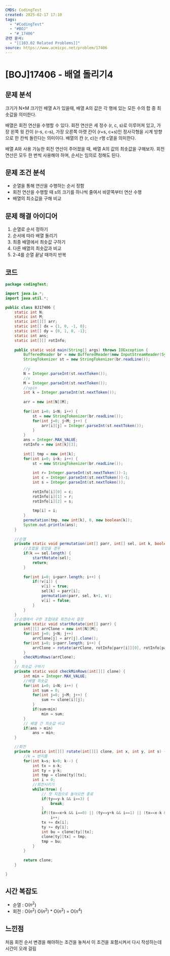 ```yaml
---
CMDS: CodingTest
created: 2025-02-17 17:10
tags:
  - "#CodingTest"
  - "#BOJ"
  - "#_17406"
관련 문서:
  - "[[103.02 Related Problems]]"
source: https://www.acmicpc.net/problem/17406
---
```

# \[BOJ\]17406 - 배열 돌리기4

## 문제 분석
크기가 N×M 크기인 배열 A가 있을때, 배열 A의 값은 각 행에 있는 모든 수의 합 중 최솟값을 의미한다.

배열은 회전 연산을 수행할 수 있다. 회전 연산은 세 정수 (r, c, s)로 이루어져 있고, 가장 왼쪽 윗 칸이 (r-s, c-s), 가장 오른쪽 아랫 칸이 (r+s, c+s)인 정사각형을 시계 방향으로 한 칸씩 돌린다는 의미이다. 배열의 칸 (r, c)는 r행 c열을 의미한다.

배열 A와 사용 가능한 회전 연산이 주어졌을 때, 배열 A의 값의 최솟값을 구해보자. 회전 연산은 모두 한 번씩 사용해야 하며, 순서는 임의로 정해도 된다.

## 문제 조건 분석
- 순열을 통해 연산을 수행하는 순서 정함
- 회전 연산을 수행할 때 s의 크기를 하나씩 줄여서 바깥쪽부터 연산 수행
- 배열의 최소값을 구해 비교

## 문제 해결 아이디어
1. 순열로 순서 정하기
2. 순서에 따라 배열 돌리기
3. 최종 배열에서 최솟값 구하기
4. 다른 배열의 최솟값과 비교
5. 2-4를 순열 끝날 때까지 반복

## 코드
```java
package codingTest;

import java.io.*;
import java.util.*;

public class BJ17406 {
	static int N;
	static int M;
	static int[][] arr;
	static int[] dx = {1, 0, -1, 0};
	static int[] dy = {0, 1, 0, -1};
	static int ans;
	static int[][] rotInfo;
	
	public static void main(String[] args) throws IOException {
		BufferedReader br = new BufferedReader(new InputStreamReader(System.in));
		StringTokenizer st = new StringTokenizer(br.readLine());
		
		//y
		N = Integer.parseInt(st.nextToken());
		//x
		M = Integer.parseInt(st.nextToken());
		//spin
		int k = Integer.parseInt(st.nextToken());
		
		arr = new int[N][M];
		
		for(int i=0; i<N; i++) {
			st = new StringTokenizer(br.readLine());
			for(int j=0; j<M; j++) {
				arr[i][j] = Integer.parseInt(st.nextToken());
			}
		}
		ans = Integer.MAX_VALUE;
		rotInfo = new int[k][3];
		
		int[] tmp = new int[k];
		for(int i=0; i<k; i++) {
			st = new StringTokenizer(br.readLine());
			
			int r= Integer.parseInt(st.nextToken())-1;
			int c = Integer.parseInt(st.nextToken())-1;
			int s = Integer.parseInt(st.nextToken());
			
			rotInfo[i][0] = c;
			rotInfo[i][1] = r;
			rotInfo[i][2] = s;
			
			tmp[i] = i;
		}
		permutation(tmp, new int[k], 0, new boolean[k]);
		System.out.println(ans);
	}
	
	//순열
	private static void permutation(int[] parr, int[] sel, int k, boolean[] v) {
		//조합을 찾았을 경우
		if(k == sel.length) {
			startRotate(sel);
			return;
		}
		
		for(int i=0; i<parr.length; i++) {
			if(!v[i]) {
				v[i] = true;
				sel[k] = parr[i];
				permutation(parr, sel, k+1, v);
				v[i] = false;
			}
		}
	}
	//순열에서 구한 조합대로 회전순서 결정
	private static void startRotate(int[] parr) {
		int[][] arrClone = new int[N][M];
		for(int j=0; j<N; j++)
			arrClone[j] = arr[j].clone();
		for(int i=0; i<parr.length; i++) {
			arrClone = rotate(arrClone, rotInfo[parr[i]][0], rotInfo[parr[i]][1], rotInfo[parr[i]][2]);
		}
		checkMinRows(arrClone);
	}
	// 최솟값 구하기
	private static void checkMinRows(int[][] clone) {
		int min = Integer.MAX_VALUE;
		//배열 최솟값
		for(int i=0; i<N; i++) {
			int sum = 0;
			for(int j=0; j<M; j++) {
				sum += clone[i][j];
			}
			if(sum<min)
				min = sum;
		}
		// 배열 간 최솟값 비교
		if(ans > min)
			ans = min;
	}

	//회전
	private static int[][] rotate(int[][] clone, int x, int y, int s) {
		//k = 반지름
		for(int k=s; k>0; k--) {
			int tx = x-k;
			int ty = y-k;
			int tmp = clone[ty][tx];
			int i = 0;
			//회전시키기
			while(true) {
				// 첫 지점으로 돌아오면 종료
				if(ty==y-k && i==3) {
					break;
				}
				if((tx==x+k && i==0) || (ty==y+k && i==1) || (tx==x-k && i==2))
					i++;
				tx += dx[i];
				ty += dy[i];
				int bu = clone[ty][tx];
				clone[ty][tx] = tmp;
				tmp = bu;
			}
		}
		
		return clone;
	}

}
```

## 시간 복잡도
- 순열 : O($n^2$)
- 회전 : O($n^2$)
O($n^2$) \* O($n^2$) = O($n^4$)

## 느낀점
처음 회전 순서 변경을 해야하는 조건을 놓쳐서 이 조건을 포함시켜서 다시 작성하는데 시간이 오래 걸림